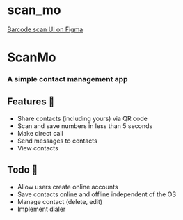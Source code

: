 # scan_mo

[Barcode scan UI on Figma](https://www.figma.com/file/SwPzC4dlPFOY7ylp4ke3hF/Barcode-Contact-app?node-id=0%3A1)

# ScanMo
### A simple contact management app

## Features 📌
* Share contacts (including yours) via QR code
* Scan and save numbers in less than 5 seconds
* Make direct call
* Send messages to contacts
* View contacts


## Todo 📝
* Allow users create online accounts
* Save contacts online and offline independent of the OS
* Manage contact (delete, edit)
* Implement dialer
